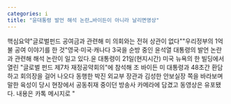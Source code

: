 ```yaml
---
categories: i
title: "윤대통령 발언 해석 논란…바이든이 아니라 날리면영상"
---
```

핵심요약"글로벌펀드 공여금과 관련해 미 의회와는 전혀 상관이 없다""우리정부의 1억불 공여 이야기를 한 것"영국·미국·캐나다 3국을 순방 중인 윤석열 대통령의 발언 논란과 관련해 해석 논란이 일고 있다.윤 대통령이 21일(현지시간) 미국 뉴욕의 한 빌딩에서 열린 "글로벌 펀드 제7차 재정공약회의"에 참석해 조 바이든 미 대통령과 48초간 환담하고 회의장을 걸어 나오다 동행한 박진 외교부 장관과 김성한 안보실장 쪽을 바라보며 말한 육성이 당시 현장에서 공동취재 중이던 방송사 카메라에 담겼고 동영상은 유포됐다. 내용은 카톡 메시지로 "